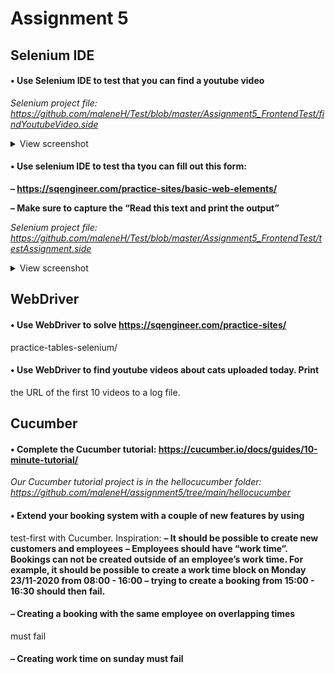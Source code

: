 # Assignment 5

## Selenium IDE

#### • Use Selenium IDE to test that you can find a youtube video

*Selenium project file: https://github.com/maleneH/Test/blob/master/Assignment5_FrontendTest/findYoutubeVideo.side*

<details>
  <summary>View screenshot</summary>
  
  ![alt text](https://github.com/maleneH/Test/blob/master/Assignment5_FrontendTest/funnyCats.jpeg)
</details>



#### • Use selenium IDE to test tha tyou can fill out this form:


   **– https://sqengineer.com/practice-sites/basic-web-elements/**
     
   **– Make sure to capture the “Read this text and print the output”**


*Selenium project file: https://github.com/maleneH/Test/blob/master/Assignment5_FrontendTest/testAssignment.side*

<details>
  <summary>View screenshot</summary>
  
  
![alt text](https://github.com/maleneH/Test/blob/master/Assignment5_FrontendTest/johnDoe.jpeg)
</details>


## WebDriver

#### • Use WebDriver to solve https://sqengineer.com/practice-sites/
practice-tables-selenium/

#### • Use WebDriver to find youtube videos about cats uploaded today. Print
the URL of the first 10 videos to a log file.



## Cucumber


#### • Complete the Cucumber tutorial: https://cucumber.io/docs/guides/10-minute-tutorial/
*Our Cucumber tutorial project is in the hellocucumber folder: https://github.com/maleneH/assignment5/tree/main/hellocucumber*

#### • Extend your booking system with a couple of new features by using
test-first with Cucumber. Inspiration:
  **– It should be possible to create new customers and employees**
  **– Employees should have “work time”. Bookings can not be created
outside of an employee’s work time. For example, it should be
possible to create a work time block on Monday 23/11-2020 from
08:00 - 16:00 – trying to create a booking from 15:00 - 16:30 should
then fail.**


#### – Creating a booking with the same employee on overlapping times
must fail

#### – Creating work time on sunday must fail
